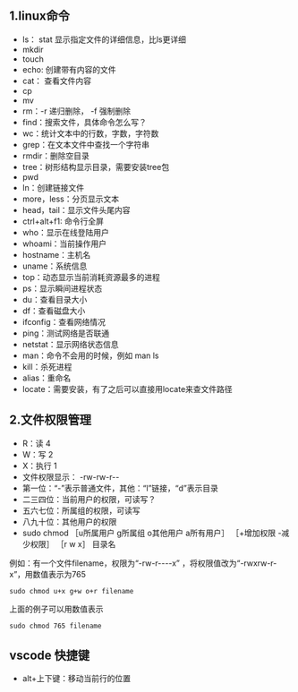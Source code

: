 ## 1.linux命令

- ls： stat 显示指定文件的详细信息，比ls更详细
- mkdir
- touch
- echo: 创建带有内容的文件
- cat： 查看文件内容
- cp
- mv
- rm：-r 递归删除， -f 强制删除
- find：搜索文件，具体命令怎么写？
- wc：统计文本中的行数，字数，字符数
- grep：在文本文件中查找一个字符串
- rmdir：删除空目录
- tree：树形结构显示目录，需要安装tree包
- pwd
- ln：创建链接文件
- more，less：分页显示文本
- head，tail：显示文件头尾内容
- ctrl+alt+f1: 命令行全屏
- who：显示在线登陆用户
- whoami：当前操作用户
- hostname：主机名
- uname：系统信息
- top：动态显示当前消耗资源最多的进程
- ps：显示瞬间进程状态
- du：查看目录大小
- df：查看磁盘大小
- ifconfig：查看网络情况
- ping：测试网络是否联通
- netstat：显示网络状态信息
- man：命令不会用的时候，例如 man ls
- kill：杀死进程
- alias：重命名
- locate：需要安装，有了之后可以直接用locate来查文件路径

## 2.文件权限管理
- R：读 4
- W：写 2
- X：执行 1
- 文件权限显示： -rw-rw-r--
- 第一位：“-”表示普通文件，其他：“l”链接，“d”表示目录
- 二三四位：当前用户的权限，可读写？
- 五六七位：所属组的权限，可读写
- 八九十位：其他用户的权限
- sudo chmod ［u所属用户 g所属组 o其他用户 a所有用户］ ［+增加权限 -减少权限］ ［r w x］ 目录名

例如：有一个文件filename，权限为“-rw-r----x” ，将权限值改为“-rwxrw-r-x”，用数值表示为765
```
sudo chmod u+x g+w o+r filename
```
上面的例子可以用数值表示
```
sudo chmod 765 filename
```

## vscode 快捷键
- alt+上下键：移动当前行的位置